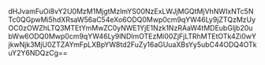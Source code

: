dHJvamFuOi8vY2U0MzM1MjgtMzlmYS00NzExLWJjMGQtMjVhNWIxNTc5NTc0QGpwMi5hdXRsaW56aC54eXo6ODQ0Mwp0cm9qYW46Ly9jZTQzMzUyOC0zOWZhLTQ3MTEtYmMwZC0yNWE1YjE1Nzk1NzRAaW4tMDEubGljb20ubWw6ODQ0Mwp0cm9qYW46Ly9lNDlmOTEzMi00ZjFjLTRhMTEtOTk4Zi0wYjkwNjk3MjU0ZTZAYmFpLXBpYW8td2FuZy16aGUuaXBsYy5ubC44ODQ4OTkuY2Y6NDQzCg==